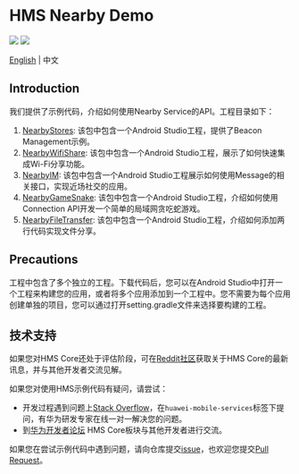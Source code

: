 # HMS Nearby Demo
[![](https://camo.githubusercontent.com/ce1c195eb2524e4e67a2e74bf6e9619555aa0913/68747470733a2f2f696d672e736869656c64732e696f2f62616467652f446f63732d686d736775696465732d627269676874677265656e)](https://developer.huawei.com/consumer/cn/doc/development/HMSCore-Guides/introduction-0000001050040566) ![](https://github.com/HMS-Core/hms-ml-demo/workflows/Android%20CI/badge.svg)

[English](https://github.com/HMS-Core/hms-nearby-demo) | 中文

## Introduction
我们提供了示例代码，介绍如何使用Nearby Service的API。工程目录如下：

1. [NearbyStores](https://github.com/HMS-Core/hms-nearby-demo/tree/master/NearbyStores): 该包中包含一个Android Studio工程，提供了Beacon Management示例。
2. [NearbyWifiShare](https://github.com/HMS-Core/hms-nearby-demo/tree/master/NearbyWifiShare): 该包中包含一个Android Studio工程，展示了如何快速集成Wi-Fi分享功能。
3. [NearbyIM](https://github.com/HMS-Core/hms-nearby-demo/tree/master/NearbyIM): 该包中包含一个Android Studio工程展示如何使用Message的相关接口，实现近场社交的应用。
4. [NearbyGameSnake](https://github.com/HMS-Core/hms-nearby-demo/tree/master/NearbyGameSnake): 该包中包含一个Android Studio工程，介绍如何使用Connection API开发一个简单的局域网贪吃蛇游戏。
5. [NearbyFileTransfer](https://github.com/HMS-Core/hms-nearby-demo/tree/master/NearbyFileTransfer): 该包中包含一个Android Studio工程，介绍如何添加两行代码实现文件分享。


## Precautions
工程中包含了多个独立的工程。下载代码后，您可以在Android Studio中打开一个工程来构建您的应用，或者将多个应用添加到一个工程中。您不需要为每个应用创建单独的项目，您可以通过打开setting.gradle文件来选择要构建的工程。

## 技术支持
如果您对HMS Core还处于评估阶段，可在[Reddit社区](https://www.reddit.com/r/HuaweiDevelopers/)获取关于HMS Core的最新讯息，并与其他开发者交流见解。

如果您对使用HMS示例代码有疑问，请尝试：
- 开发过程遇到问题上[Stack Overflow](https://stackoverflow.com/questions/tagged/huawei-mobile-services)，在`huawei-mobile-services`标签下提问，有华为研发专家在线一对一解决您的问题。
- 到[华为开发者论坛](https://developer.huawei.com/consumer/cn/forum/blockdisplay?fid=18) HMS Core板块与其他开发者进行交流。

如果您在尝试示例代码中遇到问题，请向仓库提交[issue](https://github.com/HMS-Core/hms-nearby-demo/issues)，也欢迎您提交[Pull Request](https://github.com/HMS-Core/hms-nearby-demo/pulls)。
